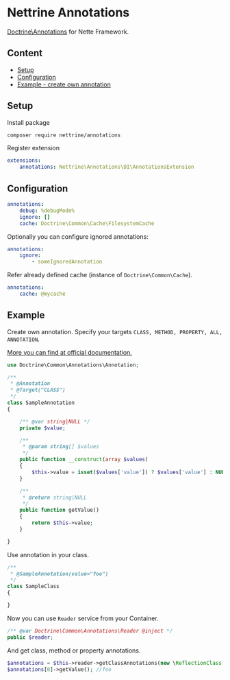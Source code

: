 # Nettrine Annotations

[Doctrine\Annotations](http://docs.doctrine-project.org/projects/doctrine-common/en/latest/reference/annotations.html) for Nette Framework.

## Content

- [Setup](#setup)
- [Configuration](#configuration)
- [Example - create own annotation](#example)

## Setup

Install package

```bash
composer require nettrine/annotations
```

Register extension

```yaml
extensions:
    annotations: Nettrine\Annotations\DI\AnnotationsExtension
```

## Configuration

```yaml
annotations:
    debug: %debugMode%
    ignore: []
    cache: Doctrine\Common\Cache\FilesystemCache
```

Optionally you can configure ignored annotations:

```yaml
annotations:
    ignore:
        - someIgnoredAnnotation
```

Refer already defined cache (instance of `Doctrine\Common\Cache`).

```yaml
annotations:
    cache: @mycache
```

## Example

Create own annotation. Specify your targets `CLASS, METHOD, PROPERTY, ALL, ANNOTATION`.

[More you can find at official documentation.](http://docs.doctrine-project.org/projects/doctrine-common/en/latest/reference/annotations.html#annotation-classes)

```php
use Doctrine\Common\Annotations\Annotation;

/**
 * @Annotation
 * @Target("CLASS")
 */
class SampleAnnotation
{

	/** @var string|NULL */
	private $value;

	/**
	 * @param string[] $values
	 */
	public function __construct(array $values)
	{
		$this->value = isset($values['value']) ? $values['value'] : NULL;
	}

	/**
	 * @return string|NULL
	 */
	public function getValue()
	{
		return $this->value;
	}

}
```

Use annotation in your class.

```php
/**
 * @SampleAnnotation(value="foo")
 */
class SampleClass
{

}
```

Now you can use `Reader` service from your Container. 

```php
/** @var Doctrine\Common\Annotations\Reader @inject */
public $reader;
```

And get class, method or property annotations.

```php
$annotations = $this->reader->getClassAnnotations(new \ReflectionClass(SampleClass::class));
$annotations[0]->getValue(); //foo
```
